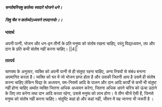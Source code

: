 ##### सन्तोषस्त्रिषु कर्तव्यः स्वदारे भोजने धने।
##### त्रिषु चैव न कर्तव्योऽध्ययने तपदानयोः।। 

#### भावार्थ

अपनी पत्नी, भोजन और धन-इन तीनों के प्रति मनुष्य को संतोष रखना चाहिए, परंतु विद्याध्ययन, तप और दान के प्रति कभी संतोष नहीं करना चाहिए। ||4||

#### तात्पर्य

चाणक्य के अनुसार, व्यक्ति को अपनी पत्नी से ही संतुष्ट रहना चाहिए, अन्य स्त्रियों से संबंध बनाना अपमानित करता है। व्यक्ति को घर में जो भोजन प्राप्त होता है और उसकी जितनी आय है उसमें ही संतोष करना चाहिए लेकिन विद्या के अध्ययन, यम-नियमों आदि के पालन और दान आदि कार्यों से कभी भी संतुष्ट नहीं होना चाहिए अर्थात व्यक्ति जितना अधिक अध्ययन करेगा, जितना अधिक अपने चरित्र को ऊंचा उठाने के लिए तप करेगा तथा दान आदि करता रहेगा, उससे मनुष्य को लाभ होगा। ये तीन चीजें ऐसी हैं, जिनसे मनुष्य को संतोष नहीं करना चाहिए। संतुष्टि कहां हो और कहां नहीं, जीवन में यह जानना भी जरूरी है ।